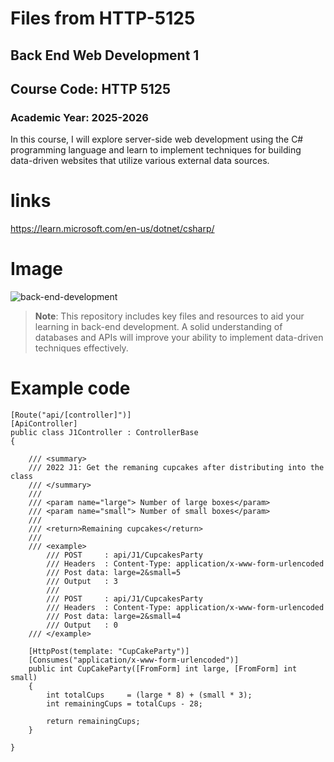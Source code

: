 # Files from HTTP-5125
## Back End Web Development 1
## Course Code: HTTP 5125

### Academic Year: 2025-2026

In this course, I will explore server-side web development using the C# programming language and learn to implement techniques for building data-driven websites that utilize various external data sources.

# links
https://learn.microsoft.com/en-us/dotnet/csharp/

# Image
![back-end-development](https://github.com/user-attachments/assets/1b344bdc-ed94-4f60-8694-7fa40896f494)


> **Note**: This repository includes key files and resources to aid your learning in back-end development. A solid understanding of databases and APIs will improve your ability to implement data-driven techniques effectively.



# Example code


    [Route("api/[controller]")]
    [ApiController]
    public class J1Controller : ControllerBase
    {

        /// <summary>
        /// 2022 J1: Get the remaning cupcakes after distributing into the class
        /// </summary>
        /// 
        /// <param name="large"> Number of large boxes</param>
        /// <param name="small"> Number of small boxes</param>
        /// 
        /// <return>Remaining cupcakes</return>
        /// 
        /// <example>
            /// POST     : api/J1/CupcakesParty
            /// Headers  : Content-Type: application/x-www-form-urlencoded
            /// Post data: large=2&small=5
            /// Output   : 3
            /// 
            /// POST     : api/J1/CupcakesParty
            /// Headers  : Content-Type: application/x-www-form-urlencoded
            /// Post data: large=2&small=4
            /// Output   : 0
        /// </example>

        [HttpPost(template: "CupCakeParty")]
        [Consumes("application/x-www-form-urlencoded")]
        public int CupCakeParty([FromForm] int large, [FromForm] int small)
        {
            int totalCups     = (large * 8) + (small * 3);
            int remainingCups = totalCups - 28;

            return remainingCups;
        }

    }
